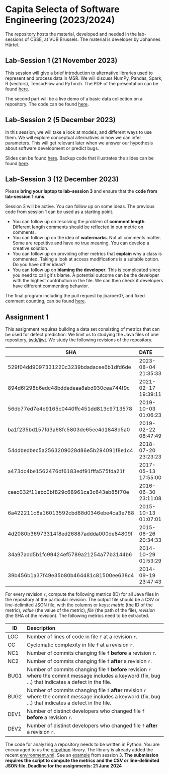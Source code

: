 # Capita Selecta of Software Engineering (2023/2024)

The repository hosts the material, developed and needed in the lab-sessions of CSSE,
at VUB Brussels. The material is developer by Johannes Härtel.

## Lab-Session 1 (21 November 2023)

This session will give a brief introduction to alternative libraries
used to represent and process data in MSR. We will discuss NumPy, Pandas, Spark, R (vectors), TensorFlow
and PyTorch. The PDF of the presentation can be found [here](session01/slides.pdf).

The second part will be a live demo of a basic data collection on a repository. The code
can be found [here](session01/src).


## Lab-Session 2 (5 December 2023)

In this session, we will take a look at models, and different ways to use them. We will explore conceptual alternatives
in how we can infer parameters. This will get relevant later when we answer our hypothesis about software development or predict bugs.

Slides can be found [here](session02/slides.pdf).
Backup code that illustrates the slides can be found [here](session02/src).

## Lab-Session 3 (12 December 2023)

Please **bring your laptop to lab-session 3** and ensure that the **code from lab-session 1 runs**.

Session 3 will be active. You can follow up on some ideas. The previous code from session 1 can be used as a starting point.
- You can follow up on resolving the problem of **comment length**. Different length comments should be reflected in our metric on comments.
- You can follow up on the idea of **watermarks**. Not all comments matter. Some are repetitive and have no true meaning. You can develop a creative solution.
- You can follow up on providing other metrics that **explain** why a class is commented. Taking a look at access modifications is a suitable option. Do you have other ideas?
- You can follow up on **blaming the developer**. This is complicated since you need to call git's blame. A potential outcome can be the developer with the highest contribution in the file. We can then check if developers have different commenting behavior.

The final program including the pull request by jbarber07, and fixed comment counting, can be found [here](session03/src/program.py).

## Assignment 1

This assignment requires building a data set consisting of metrics that can be used for defect prediction.
We limit us to studying the Java files of one repository, [jwtk/jjwt](https://github.com/jwtk/jjwt).
We study the following revisions of the repository.

| SHA  | DATE        | AUTHOR                                                |
|-----|:--------------------------------------------------------|-------------|
| 529f04dd9097331220c3239bdadacee6b1dfd6de |2023-08-04 21:35:33 | lhazlewood |
| 894d6f298b6edc48bddedeaa8abd930cea744f9c |2021-02-17 19:39:11 | Dominik Dorn |
| 56db77ed7e4b9165c0440ffc451dd813c9713578 |2019-10-03 01:06:23 | sal0max |
| ba1f235bd157fd3a68fc5803de65ee4d1848d5a0 |2019-02-22 08:47:49 | Micah Silverman |
| 54ddbedbec5a2563209028d86e5b294091f8e1c4 |2018-07-20 23:23:23 | Les Hazlewood |
| a473dc4be1562476df6183edf91fffa575fda21f |2017-05-13 17:55:00 | aadrian |
| ceac032f11ebc0bf829c68961ca3c643eb85f70e |2016-06-30 23:11:08 | Les Hazlewood |
| 6a422211c8a16013592cbd88d0346ebe4ca3e788 |2015-10-13 01:07:01 | Les Hazlewood |
| 4d2080b36973314f8ed26887addda000de84809f |2015-06-26 20:34:33 | Les Hazlewood |
| 34a97add5b1fc99424ef5789a21254a77b3144b6 |2014-10-29 01:53:29 | Les Hazlewood |
| 39b456b1a37f49e35b80b464481c81500ee638c4 |2014-09-19 23:47:43 | Les Hazlewood |

For every revision `r`, compute the following metrics (ID) for all Java files in the repository at the particular revision.
The output file should be a CSV or line-delimited JSON file, with the columns or keys: *metric* (the ID of the metric), *value* (the value of the metric),
*file* (the path of the file), *revision* (the SHA of the revision).
The following metrics need to be extracted.

| ID  | Description                                                               |
|-----|:--------------------------------------------------------------------------|
| LOC | Number of lines of code in file `f` at a revision `r`. |
| CC  | Cyclomatic complexity in file `f` at a revision `r`. |
| NC1  | Number of commits changing file `f` **before** a revision `r`. |
| NC2  | Number of commits changing file `f` **after** a revision `r`.|
| BUG1 | Number of commits changing file `f` **before** revision `r` where the commit message includes a keyword (fix, bug ...) that indicates a defect in the file.|
| BUG2 | Number of commits changing file `f` **after** revision `r` where the commit message includes a keyword (fix, bug ...) that indicates a defect in the file.|
| DEV1 | Number of distinct developers who changed file `f` **before** a revision `r`.|
| DEV2 | Number of distinct developers who changed file `f` **after** a revision `r`.|

The code for analyzing a repository needs to be written in Python. You are 
encouraged to us the [gitpython](https://gitpython.readthedocs.io/en/stable/tutorial.html) library.
The library is already added the recent [environment.yml](environment.yml).
See an [example](session03/src/example_gitpython.py) from session 3.
**The submission requires the script to compute the metrics and the CSV or line-delimited JSON file. Deadline for the assignments: 21 June 2024**
